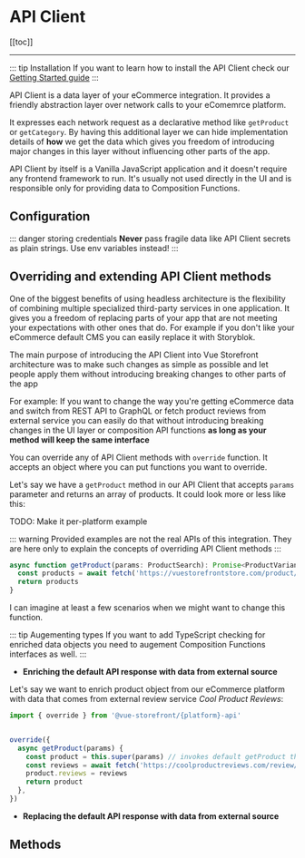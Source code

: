 # API Client

[[toc]]

----
::: tip Installation
If you want to learn how to install the API Client check our [Getting Started guide](/getting-started.html)
:::

API Client is a data layer of your eCommerce integration. It provides a friendly abstraction layer over network calls to your eComemrce platform.

It expresses each network request as a declarative method like `getProduct` or `getCategory`. By having this additional layer we can hide implementation details of **how** we get the data which gives you freedom of introducing major changes in this layer without influencing other parts of the app.

API Client by itself is a Vanilla JavaScript application and it doesn't require any frontend framework to run. It's usually not used directly in the UI and is responsible only for providing data to Composition Functions.

## Configuration
::: danger storing credentials
  **Never** pass fragile data like API Client secrets as plain strings. Use env variables instead!
:::

<Content slot-key="setup"/>

## Overriding and extending API Client methods

One of the biggest benefits of using headless architecture is the flexibility of combining multiple specialized third-party services in one application. It gives you a freedom of replacing parts of your app that are not meeting your expectations with other ones that do. For example if you don't like your eCommerce default CMS you can easily replace it with Storyblok.

The main purpose of introducing the API Client into Vue Storefront architecture was to make such changes as simple as possible and let people apply them without introducing breaking changes to other parts of the app

For example: If you want to change the way you're getting eCommerce data and switch from REST API to GraphQL or fetch product reviews from external service you can easily do that without introducing breaking changes in the UI layer or composition API functions **as long as your method will keep the same interface** 

You can override any of API Client methods with `override` function. It accepts an object where you can put functions you want to override.

<Content slot-key="override"/>

Let's say we have a `getProduct` method in our API Client that accepts `params` parameter and returns an array of products. It could look more or less like this:


TODO: Make it per-platform example

::: warning
Provided examples are not the real APIs of this integration. They are here only to explain the concepts of overriding API Client methods
:::
```js
async function getProduct(params: ProductSearch): Promise<ProductVariant[]> {
  const products = await fetch('https://vuestorefrontstore.com/product/' + params.slug)
  return products
}
```

I can imagine at least a few scenarios when we might want to change this function.

::: tip Augementing types
 If you want to add TypeScript checking for enriched data objects you need to augement Composition Functions interfaces as well.
:::
- **Enriching the default API response with data from  external source**

Let's say we want to enrich product object from our eCommerce platform with data that comes from  external review service _Cool Product Reviews_:

```js
import { override } from '@vue-storefront/{platform}-api'


override({
  async getProduct(params) {
    const product = this.super(params) // invokes default getProduct that we're just overriding
    const reviews = await fetch('https://coolproductreviews.com/review/' + params.slug)
    product.reviews = reviews
    return product
  },
})
```
- **Replacing the default API response with data from external source**


## Methods

<Content slot-key="methods"/>


